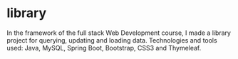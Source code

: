 # library
In the framework of the full stack Web Development course, I made a library project for querying, updating and loading data. Technologies and tools used: Java, MySQL, Spring Boot, Bootstrap, CSS3 and Thymeleaf.
